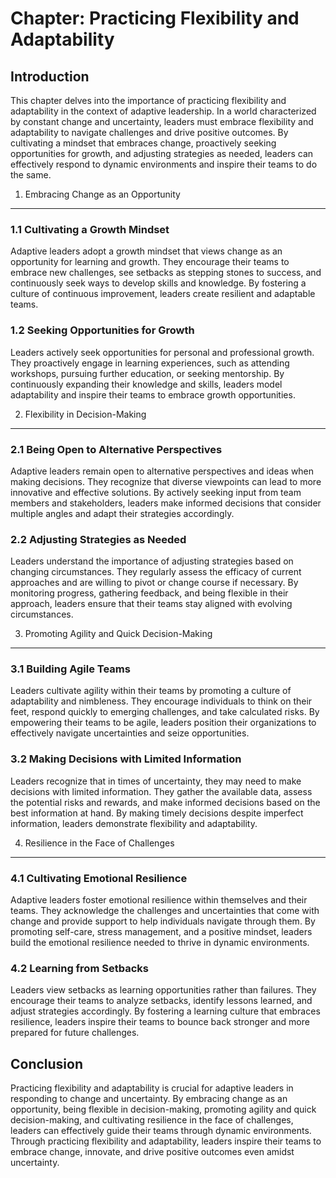 Chapter: Practicing Flexibility and Adaptability
================================================

Introduction
------------

This chapter delves into the importance of practicing flexibility and adaptability in the context of adaptive leadership. In a world characterized by constant change and uncertainty, leaders must embrace flexibility and adaptability to navigate challenges and drive positive outcomes. By cultivating a mindset that embraces change, proactively seeking opportunities for growth, and adjusting strategies as needed, leaders can effectively respond to dynamic environments and inspire their teams to do the same.

1. Embracing Change as an Opportunity
-------------------------------------

### 1.1 Cultivating a Growth Mindset

Adaptive leaders adopt a growth mindset that views change as an opportunity for learning and growth. They encourage their teams to embrace new challenges, see setbacks as stepping stones to success, and continuously seek ways to develop skills and knowledge. By fostering a culture of continuous improvement, leaders create resilient and adaptable teams.

### 1.2 Seeking Opportunities for Growth

Leaders actively seek opportunities for personal and professional growth. They proactively engage in learning experiences, such as attending workshops, pursuing further education, or seeking mentorship. By continuously expanding their knowledge and skills, leaders model adaptability and inspire their teams to embrace growth opportunities.

2. Flexibility in Decision-Making
---------------------------------

### 2.1 Being Open to Alternative Perspectives

Adaptive leaders remain open to alternative perspectives and ideas when making decisions. They recognize that diverse viewpoints can lead to more innovative and effective solutions. By actively seeking input from team members and stakeholders, leaders make informed decisions that consider multiple angles and adapt their strategies accordingly.

### 2.2 Adjusting Strategies as Needed

Leaders understand the importance of adjusting strategies based on changing circumstances. They regularly assess the efficacy of current approaches and are willing to pivot or change course if necessary. By monitoring progress, gathering feedback, and being flexible in their approach, leaders ensure that their teams stay aligned with evolving circumstances.

3. Promoting Agility and Quick Decision-Making
----------------------------------------------

### 3.1 Building Agile Teams

Leaders cultivate agility within their teams by promoting a culture of adaptability and nimbleness. They encourage individuals to think on their feet, respond quickly to emerging challenges, and take calculated risks. By empowering their teams to be agile, leaders position their organizations to effectively navigate uncertainties and seize opportunities.

### 3.2 Making Decisions with Limited Information

Leaders recognize that in times of uncertainty, they may need to make decisions with limited information. They gather the available data, assess the potential risks and rewards, and make informed decisions based on the best information at hand. By making timely decisions despite imperfect information, leaders demonstrate flexibility and adaptability.

4. Resilience in the Face of Challenges
---------------------------------------

### 4.1 Cultivating Emotional Resilience

Adaptive leaders foster emotional resilience within themselves and their teams. They acknowledge the challenges and uncertainties that come with change and provide support to help individuals navigate through them. By promoting self-care, stress management, and a positive mindset, leaders build the emotional resilience needed to thrive in dynamic environments.

### 4.2 Learning from Setbacks

Leaders view setbacks as learning opportunities rather than failures. They encourage their teams to analyze setbacks, identify lessons learned, and adjust strategies accordingly. By fostering a learning culture that embraces resilience, leaders inspire their teams to bounce back stronger and more prepared for future challenges.

Conclusion
----------

Practicing flexibility and adaptability is crucial for adaptive leaders in responding to change and uncertainty. By embracing change as an opportunity, being flexible in decision-making, promoting agility and quick decision-making, and cultivating resilience in the face of challenges, leaders can effectively guide their teams through dynamic environments. Through practicing flexibility and adaptability, leaders inspire their teams to embrace change, innovate, and drive positive outcomes even amidst uncertainty.
